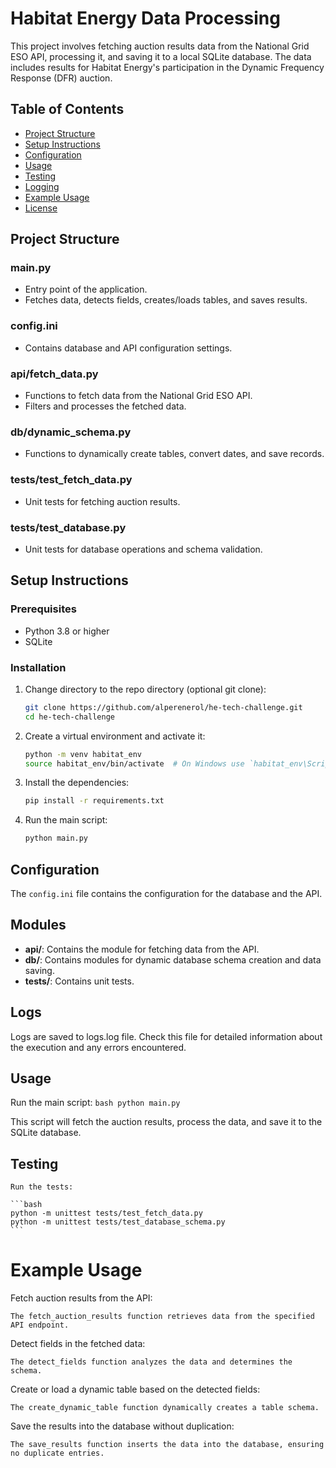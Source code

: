 # Habitat Energy Data Processing

This project involves fetching auction results data from the National Grid ESO API, processing it, and saving it to a local SQLite database. The data includes results for Habitat Energy's participation in the Dynamic Frequency Response (DFR) auction.

## Table of Contents

- [Project Structure](#project-structure)
- [Setup Instructions](#setup-instructions)
- [Configuration](#configuration)
- [Usage](#usage)
- [Testing](#testing)
- [Logging](#logging)
- [Example Usage](#example-usage)
- [License](#license)

## Project Structure

### main.py

- Entry point of the application.
- Fetches data, detects fields, creates/loads tables, and saves results.

### config.ini

- Contains database and API configuration settings.

### api/fetch_data.py

- Functions to fetch data from the National Grid ESO API.
- Filters and processes the fetched data.

### db/dynamic_schema.py

- Functions to dynamically create tables, convert dates, and save records.

### tests/test_fetch_data.py

- Unit tests for fetching auction results.

### tests/test_database.py

- Unit tests for database operations and schema validation.

## Setup Instructions

### Prerequisites

- Python 3.8 or higher
- SQLite

### Installation
1. Change directory to the repo directory (optional git clone):
    ```bash
    git clone https://github.com/alperenerol/he-tech-challenge.git
    cd he-tech-challenge
    ```

2. Create a virtual environment and activate it:
    ```bash
    python -m venv habitat_env
    source habitat_env/bin/activate  # On Windows use `habitat_env\Scripts\activate`
    ```

3. Install the dependencies:
    ```bash
    pip install -r requirements.txt
    ```

4. Run the main script:
    ```bash
    python main.py
    ```

## Configuration

The `config.ini` file contains the configuration for the database and the API.

## Modules

- **api/**: Contains the module for fetching data from the API.
- **db/**: Contains modules for dynamic database schema creation and data saving.
- **tests/**: Contains unit tests.

## Logs

Logs are saved to logs.log file.
Check this file for detailed information about the execution and any errors encountered.

## Usage
Run the main script:
    ```bash
    python main.py
    ```

This script will fetch the auction results, process the data, and save it to the SQLite database.

## Testing

    Run the tests:
    
    ```bash
    python -m unittest tests/test_fetch_data.py   
    python -m unittest tests/test_database_schema.py
    ```

# Example Usage

Fetch auction results from the API:

    The fetch_auction_results function retrieves data from the specified API endpoint.

Detect fields in the fetched data:

    The detect_fields function analyzes the data and determines the schema.

Create or load a dynamic table based on the detected fields:

    The create_dynamic_table function dynamically creates a table schema.

Save the results into the database without duplication:

    The save_results function inserts the data into the database, ensuring no duplicate entries.